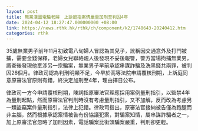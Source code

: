 ```yaml
---
layout: post
title: 無業漢圖電騙老婦　上訴庭指案情嚴重加刑至判囚4年
date: 2024-04-12 18:27:47.000000000 +08:00
link: https://news.rthk.hk/rthk/ch/component/k2/1748643-20240412.htm
categories: rthk
---
```


35歲無業男子前年11月初致電八旬婦人冒認為其兒子，訛稱因交通意外及打鬥被捕，需要金錢保釋，老婦女兒聯絡親人後發現不妥後報警，警方當場拘捕無業男，調查後發現他牽涉另一宗騙案，無業男子早前承認串謀詐騙及洗黑錢共兩罪，被判囚26個月。律政司認為判刑明顯不足，今早於高等法院申請覆核刑期，上訴庭同意原審法官原則有錯，終決定加刑至4年，理由擇日公布。

律政司一方今申請覆核刑期，陳詞指原審法官理應採用案例量刑指引，以監禁4年為量刑起點，然而原審法官判刑時沒有考慮量刑指引，又不加解，反而改為考慮另一類盜竊案件量刑指引，法律上犯錯。律政司指出，原審法官接納被告僅為跑腿而非主腦，然而根據承認案情被告有份協議犯案，對騙案知情，屬串謀詐騙者之一，加上原審法官忽略了加刑因素，電話騙案比街頭騙案嚴重，判刑卻更輕。
